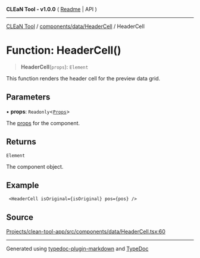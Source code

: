 **CLEaN Tool - v1.0.0** ( [Readme](../../../../README.md) \| API )

***

[CLEaN Tool](../../../../modules.md) / [components/data/HeaderCell](../README.md) / HeaderCell

# Function: HeaderCell()

> **HeaderCell**(`props`): `Element`

This function renders the header cell for the preview data grid.

## Parameters

▪ **props**: `Readonly`\<[`Props`](../interfaces/Props.md)\>

The [props](../interfaces/Props.md) for the component.

## Returns

`Element`

The component object.

## Example

```tsx
 <HeaderCell isOriginal={isOriginal} pos={pos} />
```

## Source

[Projects/clean-tool-app/src/components/data/HeaderCell.tsx:60](https://github.com/yuckyh/clean-tool-app/)

***

Generated using [typedoc-plugin-markdown](https://www.npmjs.com/package/typedoc-plugin-markdown) and [TypeDoc](https://typedoc.org/)
